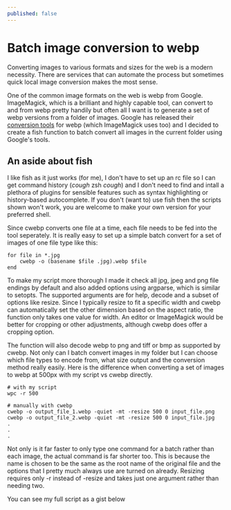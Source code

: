 ```yaml
---
published: false
---
```

# Batch image conversion to webp

Converting images to various formats and sizes for the web is a modern necessity. There are services that can automate the process but sometimes quick local image conversion makes the most sense. 

One of the common image formats on the web is webp from Google. ImageMagick, which is a brilliant and highly capable tool, can convert to and from webp pretty handily but often all I want is to generate a set of webp versions from a folder of images. Google has released their [conversion tools][1] for webp (which ImageMagick uses too) and I decided to create a fish function to batch convert all images in the current folder using Google's tools.

## An aside about fish
I like fish as it just works (for me), I don't have to set up an rc file so I can get command history (*cough* zsh *cough*) and I don't need to find and intall a plethora of plugins for sensible features such as syntax highlighting or history-based autocomplete. If you don't (want to) use fish then the scripts shown won't work, you are welcome to make your own version for your preferred shell.

Since cwebp converts one file at a time, each file needs to be fed into the tool seperately. It is really easy to set up a simple batch convert for a set of images of one file type like this:

```
for file in *.jpg
	cwebp -o (basename $file .jpg).webp $file
end
```

To make my script more thorough I made it check all jpg, jpeg and png file endings by default and also added options using argparse, which is similar to setopts. The supported arguments are for help, decode and a subset of options like resize. Since I typically resize to fit a specific width and cwebp can automatically set the other dimension based on the aspect ratio, the function only takes one value for width. An editor or ImageMagick would be better for cropping or other adjustments, although cwebp does offer a cropping option.

The function will also decode webp to png and tiff or bmp as supported by cwebp. Not only can I batch convert images in my folder but I can choose which file types to encode from, what size output and the conversion method really easily. Here is the difference when converting a set of images to webp at 500px with my script vs cwebp directly. 

```
# with my script
wpc -r 500

# manually with cwebp
cwebp -o output_file_1.webp -quiet -mt -resize 500 0 input_file.png
cwebp -o output_file_2.webp -quiet -mt -resize 500 0 input_file.jpg
.
.
.
```

Not only is it far faster to only type one command for a batch rather than each image, the actual command is far shorter too. This is because the name is chosen to be the same as the root name of the original file and the options that I pretty much always use are turned on already. Resizing requires only -r instead of -resize and takes just one argument rather than needing two.

You can see my full script as a gist below

<script src="https://gist.github.com/FraserEmbrey/7ab665cf4fc0268ea3f51dbdaccaf42d.js"></script>

[1]: https://developers.google.com/speed/webp/download